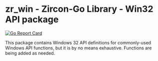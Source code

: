 # zr_win - Zircon-Go Library - Win32 API package
[![Go Report Card](https://goreportcard.com/badge/github.com/balacode/zr_win)](https://goreportcard.com/report/github.com/balacode/zr_win)

This package contains Windows 32 API definitions for commonly-used Windows API functions, but it is by no means exhaustive. Functions are being added as needed.
